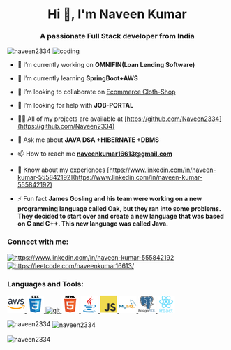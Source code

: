 <h1 align="center">Hi 👋, I'm Naveen Kumar</h1>
<h3 align="center">A passionate Full Stack developer from India</h3>
<img align="right"alt="coding"width="400" src="https://camo.githubusercontent.com/e20822b4282c07ffd010cd05f855a6561d3b62358ca9e607e4901288dd748fcb/68747470733a2f2f63646e2e6472696262626c652e636f6d2f75736572732f323133313939332f73637265656e73686f74732f343934383733362f74686f75676874776f726b732d6769665f6472696262626c652e676966">
<p align="left"> <img src="https://komarev.com/ghpvc/?username=naveen2334&label=Profile%20views&color=0e75b6&style=flat" alt="naveen2334" /> </p>

- 🔭 I’m currently working on **OMNIFIN(Loan Lending Software)**

- 🌱 I’m currently learning **SpringBoot+AWS**

- 👯 I’m looking to collaborate on [Ecommerce Cloth-Shop](https://github.com/Naveen2334/e-commerse-website)

- 🤝 I’m looking for help with **JOB-PORTAL**

- 👨‍💻 All of my projects are available at [https://github.com/Naveen2334](https://github.com/Naveen2334)

- 💬 Ask me about **JAVA DSA +HIBERNATE +DBMS**

- 📫 How to reach me **naveenkumar16613@gmail.com**

- 📄 Know about my experiences [https://www.linkedin.com/in/naveen-kumar-555842192](https://www.linkedin.com/in/naveen-kumar-555842192)

- ⚡ Fun fact **James Gosling and his team were working on a new programming language called Oak, but they ran into some problems. They decided to start over and create a new language that was based on C and C++. This new language was called Java.**

<h3 align="left">Connect with me:</h3>
<p align="left">
<a href="https://linkedin.com/in/https://www.linkedin.com/in/naveen-kumar-555842192" target="blank"><img align="center" src="https://raw.githubusercontent.com/rahuldkjain/github-profile-readme-generator/master/src/images/icons/Social/linked-in-alt.svg" alt="https://www.linkedin.com/in/naveen-kumar-555842192" height="30" width="40" /></a>
<a href="https://www.leetcode.com/https://leetcode.com/naveenkumar16613/" target="blank"><img align="center" src="https://raw.githubusercontent.com/rahuldkjain/github-profile-readme-generator/master/src/images/icons/Social/leet-code.svg" alt="https://leetcode.com/naveenkumar16613/" height="30" width="40" /></a>
</p>

<h3 align="left">Languages and Tools:</h3>
<p align="left"> <a href="https://aws.amazon.com" target="_blank" rel="noreferrer"> <img src="https://raw.githubusercontent.com/devicons/devicon/master/icons/amazonwebservices/amazonwebservices-original-wordmark.svg" alt="aws" width="40" height="40"/> </a> <a href="https://www.w3schools.com/css/" target="_blank" rel="noreferrer"> <img src="https://raw.githubusercontent.com/devicons/devicon/master/icons/css3/css3-original-wordmark.svg" alt="css3" width="40" height="40"/> </a> <a href="https://git-scm.com/" target="_blank" rel="noreferrer"> <img src="https://www.vectorlogo.zone/logos/git-scm/git-scm-icon.svg" alt="git" width="40" height="40"/> </a> <a href="https://www.w3.org/html/" target="_blank" rel="noreferrer"> <img src="https://raw.githubusercontent.com/devicons/devicon/master/icons/html5/html5-original-wordmark.svg" alt="html5" width="40" height="40"/> </a> <a href="https://www.java.com" target="_blank" rel="noreferrer"> <img src="https://raw.githubusercontent.com/devicons/devicon/master/icons/java/java-original.svg" alt="java" width="40" height="40"/> </a> <a href="https://developer.mozilla.org/en-US/docs/Web/JavaScript" target="_blank" rel="noreferrer"> <img src="https://raw.githubusercontent.com/devicons/devicon/master/icons/javascript/javascript-original.svg" alt="javascript" width="40" height="40"/> </a> <a href="https://www.mysql.com/" target="_blank" rel="noreferrer"> <img src="https://raw.githubusercontent.com/devicons/devicon/master/icons/mysql/mysql-original-wordmark.svg" alt="mysql" width="40" height="40"/> </a> <a href="https://www.postgresql.org" target="_blank" rel="noreferrer"> <img src="https://raw.githubusercontent.com/devicons/devicon/master/icons/postgresql/postgresql-original-wordmark.svg" alt="postgresql" width="40" height="40"/> </a> <a href="https://reactjs.org/" target="_blank" rel="noreferrer"> <img src="https://raw.githubusercontent.com/devicons/devicon/master/icons/react/react-original-wordmark.svg" alt="react" width="40" height="40"/> </a> </p>

<p><img align="left" src="https://github-readme-stats.vercel.app/api/top-langs?username=naveen2334&show_icons=true&locale=en&layout=compact" alt="naveen2334" /></p>

<p>&nbsp;<img align="center" src="https://github-readme-stats.vercel.app/api?username=naveen2334&show_icons=true&locale=en" alt="naveen2334" /></p>

<p><img align="center" src="https://github-readme-streak-stats.herokuapp.com/?user=naveen2334&" alt="naveen2334" /></p>
